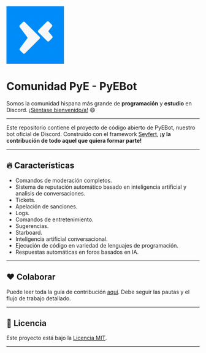 <img src="https://github.com/somospye/.github/blob/ae93c5b2b767d76afb9255475acfabd2a25a3b76/assets/pyelogo.gif" width="150px" />

# Comunidad PyE -  PyEBot

Somos la comunidad hispana más grande de **programación** y **estudio** en Discord. [¡Siéntase bienvenido/a!](https://discord.gg/programacion) 😄

---

Este repositorio contiene el proyecto de código abierto de PyEBot, nuestro bot oficial de Discord. Construido con el framework [Seyfert](https://seyfert.dev), **¡y la contribución de todo aquel que quiera formar parte!**

---

## 🔥 Características

- Comandos de moderación completos.
- Sistema de reputación automático basado en inteligencia artificial y analisis de conversaciones.
- Tickets.
- Apelación de sanciones.
- Logs.
- Comandos de entretenimiento.
- Sugerencias.
- Starboard.
- Inteligencia artificial conversacional.
- Ejecución de código en variedad de lenguajes de programación.
- Respuestas automáticas en foros basados en IA.

---

## ❤️ Colaborar

Puede leer toda la guía de contribución [aquí](./contributing.md). Debe seguir las pautas y el flujo de trabajo detallado.

---

## 📄 Licencia

Este proyecto está bajo la [Licencia MIT](./license).

---
